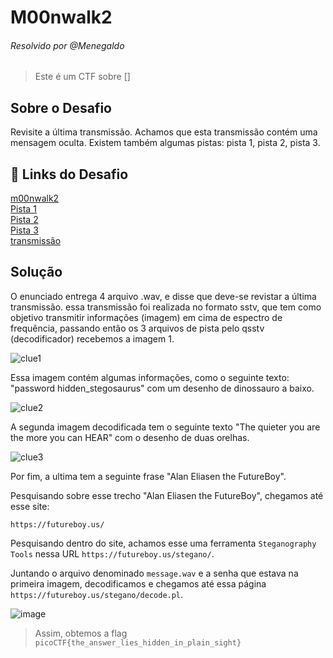 # M00nwalk2
###### Resolvido por @Menegaldo
> Este é um CTF sobre []  

## Sobre o Desafio  
Revisite a última transmissão. Achamos que esta transmissão contém uma mensagem oculta.
Existem também algumas pistas: pista 1, pista 2, pista 3.

## 🔗 Links do Desafio

[m00nwalk2](https://play.picoctf.org/practice/challenge/28) <br>
[Pista 1](https://jupiter.challenges.picoctf.org/static/599404f0bf7426a5a5c2deb538860cda/clue1.wav)<br>
[Pista 2](https://jupiter.challenges.picoctf.org/static/599404f0bf7426a5a5c2deb538860cda/clue2.wav)<br>
[Pista 3](https://jupiter.challenges.picoctf.org/static/599404f0bf7426a5a5c2deb538860cda/clue3.wav)<br>
[transmissão](https://jupiter.challenges.picoctf.org/static/599404f0bf7426a5a5c2deb538860cda/message.wav)

## Solução

O enunciado entrega 4 arquivo .wav, e disse que deve-se revistar a última transmissão. essa transmissão foi realizada no formato sstv, que tem como objetivo transmitir informações (imagem) em cima de espectro de frequência, passando então os 3 arquivos de pista pelo qsstv (decodificador) recebemos a imagem 1.

![clue1](https://github.com/user-attachments/assets/2886fc86-3180-40ae-90f2-ff41c12a0543)

Essa imagem contém algumas informações, como o seguinte texto: "password hidden_stegosaurus" com um desenho de dinossauro a baixo.

![clue2](https://github.com/user-attachments/assets/9f6113a7-3979-4c5a-ae03-209f473087f3)

A segunda imagem decodificada tem o seguinte texto "The quieter you are the more you can HEAR" com o desenho de duas orelhas.

![clue3](https://github.com/user-attachments/assets/adc0f600-3438-4970-9181-36f520a1ebc8)

Por fim, a ultima tem a seguinte frase "Alan Eliasen the FutureBoy".

Pesquisando sobre esse trecho "Alan Eliasen the FutureBoy", chegamos até esse site:

`https://futureboy.us/`

Pesquisando dentro do site, achamos esse uma ferramenta `Steganography Tools` nessa URL `https://futureboy.us/stegano/`.

Juntando o arquivo denominado `message.wav` e a senha que estava na primeira imagem, decodificamos e chegamos até essa página `https://futureboy.us/stegano/decode.pl`.

![image](https://github.com/user-attachments/assets/8e9dad87-a408-49cb-a3a9-a9781083f54d)

> Assim, obtemos a flag `picoCTF{the_answer_lies_hidden_in_plain_sight}`

